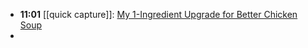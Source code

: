 - **11:01** [[quick capture]]:  [My 1-Ingredient Upgrade for Better Chicken Soup](https://www.simplyrecipes.com/one-ingredient-upgrade-for-better-chicken-soup-8764938)
-